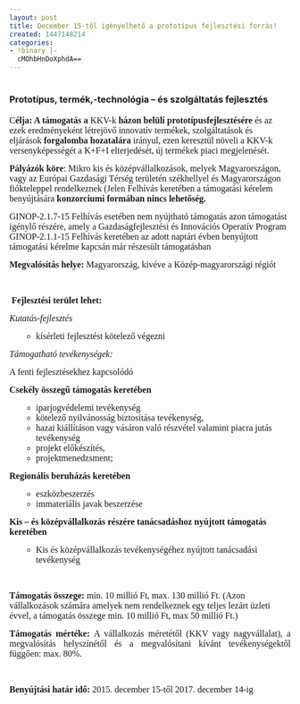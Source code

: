 ```yaml
---
layout: post
title: December 15-től igényelhető a prototípus fejlesztési forrás!
created: 1447148214
categories:
- !binary |-
  cMOhbHnDoXphdA==
---
```

<h1><span style="font-size: medium;">Prototípus, termék,-technológia – és szolgáltatás fejlesztés</span></h1><p class="MsoNormal"><span style="font-size: 12.0pt; font-family: 'Times New Roman','serif'; mso-fareast-font-family: 'Times New Roman'; mso-fareast-language: HU;">C<strong>élja: A támogatás a </strong></span><span style="font-size: 12pt; font-family: 'Times New Roman', serif; background-image: initial; background-attachment: initial; background-size: initial; background-origin: initial; background-clip: initial; background-position: initial; background-repeat: initial;">KKV-k<span class="apple-converted-space">&nbsp;</span><strong>házon belüli prototípusfejlesztésére<span class="apple-converted-space">&nbsp;</span></strong>és az ezek eredményeként létrejövő innovatív termékek, szolgáltatások és eljárások<span class="apple-converted-space">&nbsp;</span><strong>forgalomba hozatalára</strong></span><span style="font-size: 12.0pt; font-family: 'Times New Roman','serif'; mso-fareast-font-family: 'Times New Roman'; mso-fareast-language: HU;"> irányul, ezen keresztül növeli a KKV-k versenyképességét a K+F+I elterjedését, új termékek piaci megjelenését. </span></p><p class="MsoNormal"><strong><span style="font-size: 12.0pt; font-family: 'Times New Roman','serif'; mso-fareast-font-family: 'Times New Roman'; mso-fareast-language: HU;">Pályázók köre</span></strong><span style="font-size: 12.0pt; font-family: 'Times New Roman','serif'; mso-fareast-font-family: 'Times New Roman'; mso-fareast-language: HU; mso-bidi-font-weight: bold;">: Mikro kis és középvállalkozások, melyek Magyarországon, </span><span style="font-size: 12.0pt; font-family: 'Times New Roman','serif';">vagy az Európai Gazdasági Térség területén székhellyel és Magyarországon fiókteleppel rendelkeznek</span><span style="font-size: 10.0pt;"> </span><span style="font-size: 12.0pt; font-family: 'Times New Roman','serif'; mso-fareast-font-family: 'Times New Roman'; mso-fareast-language: HU; mso-bidi-font-weight: bold;">(</span><span style="font-size: 12pt; font-family: 'Times New Roman', serif; background-image: initial; background-attachment: initial; background-size: initial; background-origin: initial; background-clip: initial; background-position: initial; background-repeat: initial;">Jelen Felhívás keretében a támogatási kérelem benyújtására<span class="apple-converted-space">&nbsp;</span><strong>konzorciumi formában nincs lehetőség.<span class="apple-converted-space">&nbsp;</span></strong></span><span style="font-size: 12.0pt; font-family: 'Times New Roman','serif'; mso-fareast-font-family: 'Times New Roman'; mso-fareast-language: HU; mso-bidi-font-weight: bold;"></span></p><p class="MsoNormal"><span style="font-size: 12pt; font-family: 'Times New Roman', serif; background-image: initial; background-attachment: initial; background-size: initial; background-origin: initial; background-clip: initial; background-position: initial; background-repeat: initial;">GINOP-2.1.7-15 Felhívás esetében nem nyújtható támogatás azon támogatást igénylő részére, amely a Gazdaságfejlesztési és Innovációs Operatív Program GINOP-2.1.1-15 Felhívás keretében az adott naptári évben benyújtott támogatási kérelme kapcsán már részesült támogatásban</span><span style="font-size: 12.0pt; font-family: 'Times New Roman','serif'; mso-fareast-font-family: 'Times New Roman'; mso-fareast-language: HU; mso-bidi-font-weight: bold;"> </span><span style="font-size: 12.0pt; font-family: 'Times New Roman','serif'; mso-fareast-font-family: 'Times New Roman'; mso-fareast-language: HU;"></span></p><p class="MsoNormal"><strong><span style="font-size: 12.0pt; font-family: 'Times New Roman','serif'; mso-fareast-font-family: 'Times New Roman'; mso-fareast-language: HU;">Megvalósítás helye: </span></strong><span style="font-size: 12.0pt; font-family: 'Times New Roman','serif'; mso-fareast-font-family: 'Times New Roman'; mso-fareast-language: HU; mso-bidi-font-weight: bold;">Magyarország, kivéve a Közép-magyarországi régiót&nbsp; </span><span style="font-size: 12.0pt; font-family: 'Times New Roman','serif'; mso-fareast-font-family: 'Times New Roman'; mso-fareast-language: HU;"></span></p><p class="MsoNormal"><span style="font-size: 12.0pt; font-family: 'Times New Roman','serif'; mso-fareast-font-family: 'Times New Roman'; mso-fareast-language: HU;">&nbsp;</span></p><p class="MsoNormal"><strong><span style="font-size: 12.0pt; font-family: 'Times New Roman','serif'; mso-fareast-font-family: 'Times New Roman'; mso-fareast-language: HU;">&nbsp;Fejlesztési terület lehet:</span></strong><span style="font-size: 12.0pt; font-family: 'Times New Roman','serif'; mso-fareast-font-family: 'Times New Roman'; mso-fareast-language: HU;"></span></p><p class="MsoNormal"><em><span style="font-size: 12.0pt; font-family: 'Times New Roman','serif'; mso-fareast-font-family: 'Times New Roman'; mso-fareast-language: HU;">Kutatás-fejlesztés &nbsp;</span></em><span style="font-size: 12.0pt; font-family: 'Times New Roman','serif'; mso-fareast-font-family: 'Times New Roman'; mso-fareast-language: HU;"></span></p><ul type="disc"><ul type="circle"><li class="MsoNormal"><span style="font-size: 12.0pt; font-family: 'Times New Roman','serif'; mso-fareast-font-family: 'Times New Roman'; mso-fareast-language: HU;">kísérleti fejlesztést kötelező végezni</span></li></ul></ul><p class="MsoNormal"><em><span style="font-size: 12.0pt; font-family: 'Times New Roman','serif'; mso-fareast-font-family: 'Times New Roman'; mso-fareast-language: HU;">Támogatható tevékenységek:</span></em><span style="font-size: 12.0pt; font-family: 'Times New Roman','serif'; mso-fareast-font-family: 'Times New Roman'; mso-fareast-language: HU;"></span></p><p class="MsoNormal"><span style="font-size: 12.0pt; font-family: 'Times New Roman','serif'; mso-fareast-font-family: 'Times New Roman'; mso-fareast-language: HU;">A fenti fejlesztésekhez kapcsolódó</span></p><p class="MsoNormal"><span style="font-size: 12.0pt; font-family: 'Times New Roman','serif'; mso-fareast-font-family: 'Times New Roman'; mso-fareast-language: HU;"></span><strong><span style="font-family: 'Times New Roman', serif; font-size: 12pt; text-indent: -18pt;">Csekély összegű támogatás keretében</span></strong></p><ul type="disc"><ul type="circle"><li class="MsoNormal"><span style="font-size: 12.0pt; font-family: 'Times New Roman','serif'; mso-fareast-font-family: 'Times New Roman'; mso-fareast-language: HU;">iparjogvédelemi tevékenység</span></li><li class="MsoNormal"><span style="font-size: 12.0pt; font-family: 'Times New Roman','serif'; mso-fareast-font-family: 'Times New Roman'; mso-fareast-language: HU;">kötelező nyilvánosság biztosítása tevékenység, &nbsp;</span></li><li class="MsoNormal"><span style="font-size: 12.0pt; font-family: 'Times New Roman','serif'; mso-fareast-font-family: 'Times New Roman'; mso-fareast-language: HU;">hazai kiállításon vagy vásáron való részvétel valamint piacra jutás tevékenység </span></li><li class="MsoNormal"><span style="font-size: 12.0pt; font-family: 'Times New Roman','serif'; mso-fareast-font-family: 'Times New Roman'; mso-fareast-language: HU;">projekt előkészítés,</span></li><li class="MsoNormal"><span style="font-size: 12.0pt; font-family: 'Times New Roman','serif'; mso-fareast-font-family: 'Times New Roman'; mso-fareast-language: HU;">projektmenedzsment;</span></li></ul></ul><p><strong><span style="font-family: 'Times New Roman', serif; font-size: 12pt; text-indent: -18pt;">Regionális beruházás keretében</span></strong></p><ul type="disc"><ul type="circle"><li class="MsoNormal"><span style="font-size: 12.0pt; font-family: 'Times New Roman','serif'; mso-fareast-font-family: 'Times New Roman'; mso-fareast-language: HU;">eszközbeszerzés</span></li><li class="MsoNormal"><span style="font-size: 12.0pt; font-family: 'Times New Roman','serif'; mso-fareast-font-family: 'Times New Roman'; mso-fareast-language: HU;">immateriális javak beszerzése</span></li></ul></ul><p><strong><span style="font-family: 'Times New Roman', serif; font-size: 12pt;">Kis – és középvállalkozás részére tanácsadáshoz nyújtott támogatás keretében</span></strong></p><ul type="disc"><ul type="circle"><li class="MsoNormal"><span style="font-size: 12.0pt; font-family: 'Times New Roman','serif'; mso-fareast-font-family: 'Times New Roman'; mso-fareast-language: HU;">Kis és középvállalkozás tevékenységéhez nyújtott tanácsadási tevékenység</span></li></ul></ul><p class="MsoNormal" style="margin-left: 72pt;"><span style="font-size: 12.0pt; font-family: 'Times New Roman','serif'; mso-fareast-font-family: 'Times New Roman'; mso-fareast-language: HU;">&nbsp;</span></p><p class="MsoNormal"><strong><span style="font-size: 12.0pt; font-family: 'Times New Roman','serif'; mso-fareast-font-family: 'Times New Roman'; mso-fareast-language: HU;">Támogatás összege:</span></strong><span style="font-size: 12.0pt; font-family: 'Times New Roman','serif'; mso-fareast-font-family: 'Times New Roman'; mso-fareast-language: HU;"> min. 10 millió Ft, max. 130 millió Ft. (Azon vállalkozások számára amelyek nem rendelkeznek egy teljes lezárt üzleti évvel, a támogatás összege min. 10 millió Ft, max 50 millió Ft.)</span></p><p class="MsoNormal" style="text-align: justify;"><strong><span style="font-size: 12.0pt; font-family: 'Times New Roman','serif'; mso-fareast-font-family: 'Times New Roman'; mso-fareast-language: HU;">Támogatás mértéke: </span></strong><span style="font-size: 12.0pt; font-family: 'Times New Roman','serif'; mso-fareast-font-family: 'Times New Roman'; mso-fareast-language: HU;">A vállalkozás méretétől (KKV vagy nagyvállalat), a megvalósítás helyszínétől és a megvalósítani kívánt tevékenységektől függően: max. 80%. </span></p><p class="MsoNormal"><span style="font-size: 12.0pt; font-family: 'Times New Roman','serif'; mso-fareast-font-family: 'Times New Roman'; mso-fareast-language: HU;">&nbsp;</span></p><p class="MsoNormal"><strong><span style="font-size: 12.0pt; font-family: 'Times New Roman','serif'; mso-fareast-font-family: 'Times New Roman'; mso-fareast-language: HU;">Benyújtási határ idő:</span></strong><span style="font-size: 12.0pt; font-family: 'Times New Roman','serif'; mso-fareast-font-family: 'Times New Roman'; mso-fareast-language: HU;"> </span><span style="font-size: 12pt; font-family: 'Times New Roman', serif; background-image: initial; background-attachment: initial; background-size: initial; background-origin: initial; background-clip: initial; background-position: initial; background-repeat: initial;">2015. december 15-től 2017. december 14-ig</span><span style="font-size: 12.0pt; font-family: 'Times New Roman','serif'; mso-fareast-font-family: 'Times New Roman'; mso-fareast-language: HU;"></span></p><p class="MsoNormal"><span style="font-size: 12.0pt; font-family: 'Times New Roman','serif'; mso-fareast-font-family: 'Times New Roman'; mso-fareast-language: HU;">&nbsp;</span></p><p class="MsoNormal"><span style="font-size: 12.0pt; font-family: 'Times New Roman','serif'; mso-fareast-font-family: 'Times New Roman'; mso-fareast-language: HU;">&nbsp;</span></p><p class="MsoNormal" style="text-align: center;" align="center"><strong><span style="font-size: 14.0pt; mso-bidi-font-size: 11.0pt; font-family: 'Times New Roman','serif'; mso-fareast-font-family: 'Times New Roman'; mso-fareast-language: HU;">&nbsp;</span></strong><span style="font-size: 12.0pt; font-family: 'Times New Roman','serif'; mso-fareast-font-family: 'Times New Roman'; mso-fareast-language: HU;"></span></p><p>&nbsp;</p><p class="MsoNormal">&nbsp;</p>
